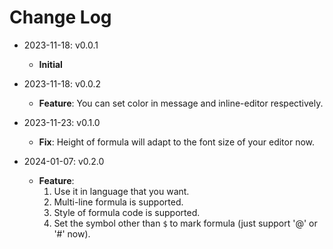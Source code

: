 # Change Log

- 2023-11-18: v0.0.1
  - **Initial**

- 2023-11-18: v0.0.2
  - **Feature**: You can set color in message and inline-editor respectively.

- 2023-11-23: v0.1.0
  - **Fix**: Height of formula will adapt to the font size of your editor now.

- 2024-01-07: v0.2.0
  - **Feature**: 
    1. Use it in language that you want.
    2. Multi-line formula is supported.
    3. Style of formula code is supported.
    4. Set the symbol other than `$` to mark formula (just support '@' or '#' now).